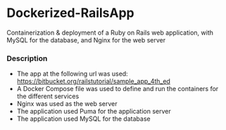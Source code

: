 # Dockerized-RailsApp
Containerization &amp; deployment of a Ruby on Rails web application, with MySQL for the database, and Nginx for the web server

### Description  
* The app at the following url was used: https://bitbucket.org/railstutorial/sample_app_4th_ed  
* A Docker Compose file was used to define and run the containers for the different services 
* Nginx was used as the web server
* The application used Puma for the application server
* The application used MySQL for the database
